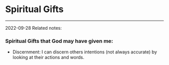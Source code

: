 # Spiritual Gifts
---
2022-09-28
Related notes: 

### Spiritual Gifts that God may have given me:
- Discernment: I can discern others intentions (not always accurate) by looking at their actions and words. 
